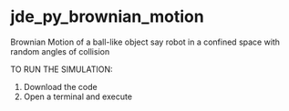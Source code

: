 # jde_py_brownian_motion
Brownian Motion of a ball-like object say robot in a confined space with random angles of collision

TO RUN THE SIMULATION:
1. Download the code
2. Open a terminal and execute 
````  python3 main.py
````
